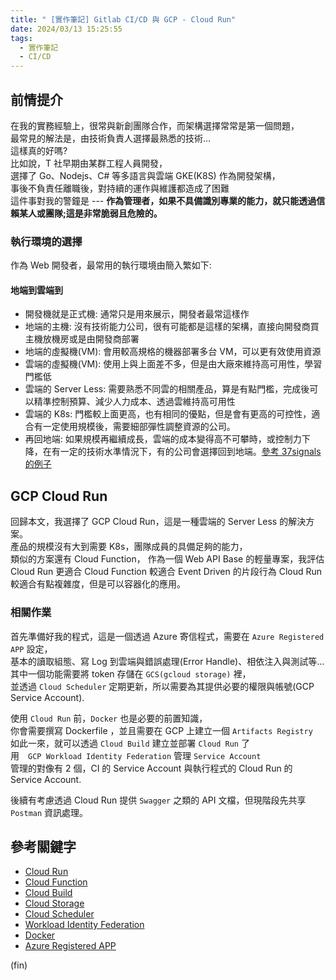 ```yaml
---
title: " [實作筆記] Gitlab CI/CD 與 GCP - Cloud Run"
date: 2024/03/13 15:25:55
tags:
  - 實作筆記
  - CI/CD
---
```


## 前情提介

在我的實務經驗上，很常與新創團隊合作，而架構選擇常常是第一個問題，  
最常見的解法是，由技術負責人選擇最熟悉的技術…  
這樣真的好嗎?  
比如說，T 社早期由某群工程人員開發，  
選擇了 Go、Nodejs、C# 等多語言與雲端 GKE(K8S) 作為開發架構，  
事後不負責任離職後，對持續的運作與維護都造成了困難  
這件事對我的警鐘是 --- **作為管理者，如果不具備識別專業的能力，就只能透過信賴某人或團隊;這是非常脆弱且危險的。**

### 執行環境的選擇

作為 Web 開發者，最常用的執行環境由簡入繁如下:

#### 地端到雲端到

- 開發機就是正式機: 通常只是用來展示，開發者最常這樣作
- 地端的主機: 沒有技術能力公司，很有可能都是這樣的架構，直接向開發商買主機放機房或是由開發商部署
- 地端的虛擬機(VM): 會用較高規格的機器部署多台 VM，可以更有效使用資源
- 雲端的虛擬機(VM): 使用上與上面差不多，但是由大廠來維持高可用性，學習門檻低
- 雲端的 Server Less: 需要熟悉不同雲的相關產品，算是有點門檻，完成後可以精準控制預算、減少人力成本、透過雲維持高可用性
- 雲端的 K8s: 門檻較上面更高，也有相同的優點，但是會有更高的可控性，適合有一定使用規模後，需要細部彈性調整資源的公司。
- 再回地端: 如果規模再繼續成長，雲端的成本變得高不可攀時，或控制力下降，在有一定的技術水準情況下，有的公司會選擇回到地端。[參考 37signals 的例子](https://37signals.com/podcast/leaving-the-cloud/)  

## GCP Cloud Run

回歸本文，我選擇了 GCP Cloud Run，這是一種雲端的 Server Less 的解決方案。  
產品的規模沒有大到需要 K8s，團隊成員的具備足夠的能力，  
類似的方案還有 Cloud Function，
作為一個 Web API Base 的輕量專案，我評估 Cloud Run 更適合
Cloud Function 較適合 Event Driven 的片段行為
Cloud Run 較適合有點複雜度，但是可以容器化的應用。

### 相關作業

首先準備好我的程式，這是一個透過 Azure 寄信程式，需要在 `Azure Registered APP` 設定，  
基本的讀取組態、寫 Log 到雲端與錯誤處理(Error Handle)、相依注入與測試等…  
其中一個功能需要將 token 存儲在 `GCS(gcloud storage)` 裡，  
並透過 `Cloud Scheduler` 定期更新，所以需要為其提供必要的權限與帳號(GCP Service Account).  

使用 `Cloud Run` 前，`Docker` 也是必要的前置知識，  
你會需要撰寫 Dockerfile ，並且需要在 GCP 上建立一個 `Artifacts Registry`  
如此一來，就可以透過 `Cloud Build` 建立並部署 `Cloud Run` 了  
用　`GCP Workload Identity Federation` 管理 `Service Account`  
管理的對像有 2 個，CI 的 Service Account 與執行程式的 Cloud Run 的 Service Account.  

後續有考慮透過 Cloud Run 提供 `Swagger` 之類的 API 文檔，但現階段先共享 `Postman` 資訊處理。  

## 參考關鍵字

- [Cloud Run](https://cloud.google.com/run?hl=en)
- [Cloud Function](https://cloud.google.com/functions)
- [Cloud Build](https://cloud.google.com/build)
- [Cloud Storage](https://cloud.google.com/storage)
- [Cloud Scheduler](https://cloud.google.com/scheduler)
- [Workload Identity Federation](https://cloud.google.com/iam/docs/workload-identity-federation)
- [Docker](https://www.docker.com/)
- [Azure Registered APP](https://learn.microsoft.com/en-us/security/zero-trust/develop/app-registration)

(fin)
